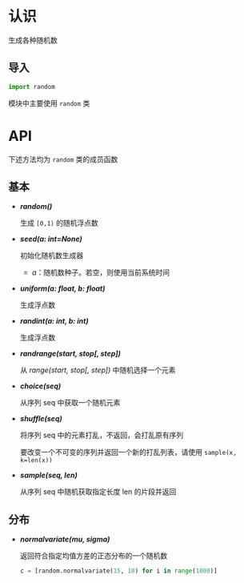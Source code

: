 # 认识

生成各种随机数

## 导入

```python
import random
```

模块中主要使用 `random` 类

# API

下述方法均为 `random` 类的成员函数

## 基本

- ***random()***

    生成 `[0,1)` 的随机浮点数

- ***seed(a: int=None)***

    初始化随机数生成器

    - *a*：随机数种子。若空，则使用当前系统时间

- ***uniform(a: float, b: float)***

    生成浮点数

- ***randint(a: int, b: int)***

    生成浮点数

- ***randrange(start, stop[, step])***

    从 *range(start, stop[, step])* 中随机选择一个元素

- ***choice(seq)***

    从序列 seq 中获取一个随机元素

- ***shuffle(seq)***

    将序列 seq 中的元素打乱，不返回，会打乱原有序列

    要改变一个不可变的序列并返回一个新的打乱列表，请使用 ``sample(x, k=len(x))``

- ***sample(seq, len)***

    从序列 seq 中随机获取指定长度 len 的片段并返回

## 分布

- ***normalvariate(mu, sigma)*** 

    返回符合指定均值方差的正态分布的一个随机数
    
    ```python
    c = [random.normalvariate(15, 10) for i in range(1000)]
    ```
    
    